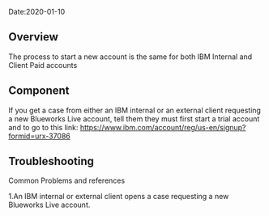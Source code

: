 Date:2020-01-10

## Overview 

The process to start a new account is the same for both IBM Internal and Client Paid accounts 

## Component 

If you get a case from either an IBM internal or an external client requesting a new Blueworks Live account, tell them they must first start a trial account and to go to this link:  https://www.ibm.com/account/reg/us-en/signup?formid=urx-37086 

## Troubleshooting 

Common Problems and references 

1.An IBM internal or external client opens a case requesting a new Blueworks Live account. 